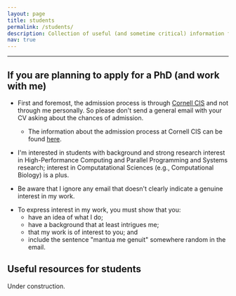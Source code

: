 ```yaml
---
layout: page
title: students
permalink: /students/
description: Collection of useful (and sometime critical) information for students
nav: true
---
```

___

## If you are planning to apply for a PhD (and work with me)

* First and foremost, the admission process is through [Cornell CIS](https://cis.cornell.edu/) and not through me personally. So please don't send a general email with your CV asking about the chances of admission. 
  * The information about the admission process at Cornell CIS can be found [here](https://www.cs.cornell.edu/phd/admissions). 

* I'm interested in students with background and strong research interest in High-Performance Computing and Parallel Programming and Systems research; interest in Computatational Sciences (e.g., Computational Biology) is a plus.

* Be aware that I ignore any email that doesn't clearly indicate a genuine interest in my work. 

<!-- * It is fine if you don't have a strong background and research experience in High-Performance Computing and Parallel Programming, but then you must make a special effort to show me why you are interested in my work and why you think you are a good fit for my research. If you are interested in Deep Learning, Data Science, and the like (i.e., not Parallel Programming and Systems) without clearly explaining why this is of interest to me and my research, I will ignore your email.
 -->
* To express interest in my work, you must show that you:
  * have an idea of what I do;
  * have a background that at least intrigues me;
  * that my work is of interest to you; and
  * include the sentence "mantua me genuit" somewhere random in the email.

## Useful resources for students

Under construction.
